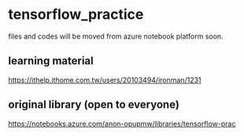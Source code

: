 # tensorflow_practice
files and codes will be moved from azure notebook platform soon.

## learning material
https://ithelp.ithome.com.tw/users/20103494/ironman/1231

## original library (open to everyone)
https://notebooks.azure.com/anon-opupmw/libraries/tensorflow-prac
